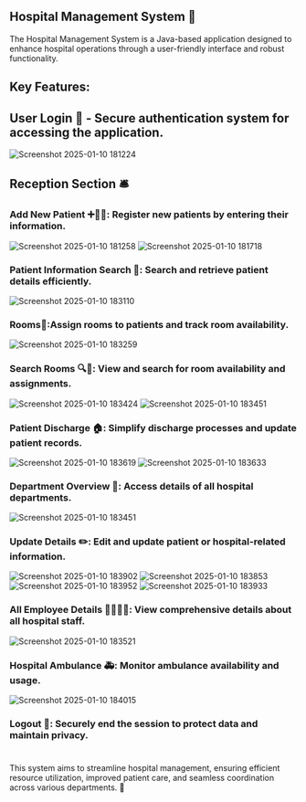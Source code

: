 ## Hospital Management System 🏥
The Hospital Management System is a Java-based application designed to enhance hospital operations through a user-friendly interface and robust functionality.
## Key Features:
 ## User Login 🔐 - Secure authentication system for accessing the application.
 ![Screenshot 2025-01-10 181224](https://github.com/user-attachments/assets/d67a6ad0-a261-48a1-8a68-076e02eac8d4)
## Reception Section 🛎️
### Add New Patient ➕👨‍⚕️: Register new patients by entering their information.
 ![Screenshot 2025-01-10 181258](https://github.com/user-attachments/assets/903b7a43-40fd-403c-ac57-e5d937a1966a)
 ![Screenshot 2025-01-10 181718](https://github.com/user-attachments/assets/21e1d99c-acf4-4012-a781-7280dff9bcd3)
### Patient Information Search 🔎: Search and retrieve patient details efficiently.
  ![Screenshot 2025-01-10 183110](https://github.com/user-attachments/assets/89c6e1cd-bed4-456c-8581-9859c5ef0c2a)
### Rooms🚪:Assign rooms to patients and track room availability.
![Screenshot 2025-01-10 183259](https://github.com/user-attachments/assets/d2eb368b-25e7-4a57-8a7b-f7c5846a5cbd)
### Search Rooms 🔍🚪: View and search for room availability and assignments. 
![Screenshot 2025-01-10 183424](https://github.com/user-attachments/assets/731d3f5b-661b-4f5c-afc3-2095f44cf00f)
![Screenshot 2025-01-10 183451](https://github.com/user-attachments/assets/5a7f4fe3-15d8-49e8-b908-e1f0c4b9aa53)
### Patient Discharge 🏠: Simplify discharge processes and update patient records.
![Screenshot 2025-01-10 183619](https://github.com/user-attachments/assets/e0f23792-e6a6-446d-8664-3fb99ecb1859)
![Screenshot 2025-01-10 183633](https://github.com/user-attachments/assets/06b038b2-c035-4263-b18a-9fb4165c4c51)
### Department Overview 🏢: Access details of all hospital departments.
![Screenshot 2025-01-10 183451](https://github.com/user-attachments/assets/11ea409d-a508-4305-bcba-68e06a31e127)

### Update Details ✏️: Edit and update patient or hospital-related information.
![Screenshot 2025-01-10 183902](https://github.com/user-attachments/assets/17071a3a-486f-458d-b88e-4675dcddbbe4)
![Screenshot 2025-01-10 183853](https://github.com/user-attachments/assets/73fb7e22-bcfa-47c8-8a04-e839ecc28ece)
![Screenshot 2025-01-10 183952](https://github.com/user-attachments/assets/95c2bdbd-dbd7-494e-885d-bfe5d534e682)
![Screenshot 2025-01-10 183933](https://github.com/user-attachments/assets/ae5ff74c-90a1-44d1-9ef0-f1b5318f0e90)

### All Employee Details 👩‍⚕️👨‍⚕️: View comprehensive details about all hospital staff.
![Screenshot 2025-01-10 183521](https://github.com/user-attachments/assets/0c823403-0b60-455b-99ca-d87d761973c5)
### Hospital Ambulance 🚑: Monitor ambulance availability and usage.
![Screenshot 2025-01-10 184015](https://github.com/user-attachments/assets/01e7ec1c-cc22-400e-8c10-17838bccfe52)
### Logout 🚪: Securely end the session to protect data and maintain privacy.
 #
This system aims to streamline hospital management, ensuring efficient resource utilization, improved patient care, and seamless coordination across various departments. 🌟






